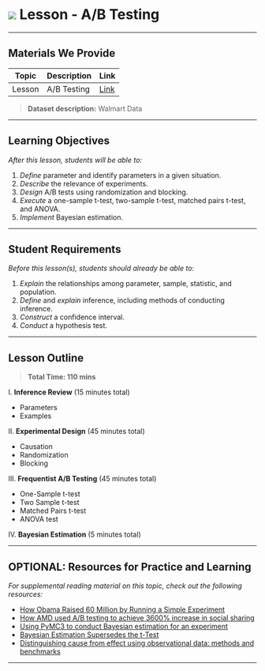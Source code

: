 # ![](https://ga-dash.s3.amazonaws.com/production/assets/logo-9f88ae6c9c3871690e33280fcf557f33.png) Lesson - A/B Testing

---

## Materials We Provide


| Topic | Description | Link |
| --- | --- | --- |
| Lesson | A/B Testing | [Link](./starter-code.ipynb)|

> **Dataset description:** Walmart Data

---

## Learning Objectives

*After this lesson, students will be able to:*
1. *Define* parameter and identify parameters in a given situation.
2. *Describe* the relevance of experiments.
3. *Design* A/B tests using randomization and blocking.
4. *Execute* a one-sample t-test, two-sample t-test, matched pairs t-test, and ANOVA.
5. *Implement* Bayesian estimation.

---

## Student Requirements

*Before this lesson(s), students should already be able to:*

1. *Explain* the relationships among parameter, sample, statistic, and population.
2. *Define* and *explain* inference, including methods of conducting inference.
3. *Construct* a confidence interval.
4. *Conduct* a hypothesis test.

---

## Lesson Outline

> **Total Time: 110 mins**

I. **Inference Review** (15 minutes total)
- Parameters
- Examples

II. **Experimental Design** (45 minutes total)
- Causation
- Randomization
- Blocking

III. **Frequentist A/B Testing** (45 minutes total)
- One-Sample t-test
- Two Sample t-test
- Matched Pairs t-test
- ANOVA test

IV. **Bayesian Estimation** (5 minutes total)

---

## OPTIONAL: Resources for Practice and Learning

*For supplemental reading material on this topic, check out the following resources:*

- [How Obama Raised 60 Million by Running a Simple Experiment](https://blog.optimizely.com/2010/11/29/how-obama-raised-60-million-by-running-a-simple-experiment/)
- [How AMD used A/B testing to achieve 3600% increase in social sharing](https://vwo.com/blog/amd-3600-social-sharing-increase)
- [Using PyMC3 to conduct Bayesian estimation for an experiment](https://docs.pymc.io/notebooks/BEST.html)
- [Bayesian Estimation Supersedes the t-Test](http://www.indiana.edu/~kruschke/BEST/BEST.pdf)
- [Distinguishing cause from effect using observational data: methods and benchmarks](https://arxiv.org/pdf/1412.3773.pdf)
---
